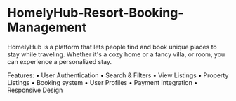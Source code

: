# HomelyHub-Resort-Booking-Management
HomelyHub is a platform that lets people find and book unique places to stay while traveling. Whether it's a cozy home or a fancy villa, or room, you can experience a personalized stay.


Features:
• User Authentication 
• Search & Filters
• View Listings
• Property Listings
• Booking system
• User Profiles
• Payment Integration
• Responsive Design

